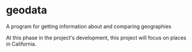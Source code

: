 # geodata
A program for getting information about and comparing geographies

At this phase in the project's development, this project will focus on places in California.
